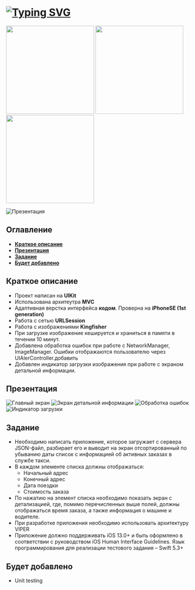 # [![Typing SVG](https://readme-typing-svg.demolab.com?font=Roboto&size=36&pause=5000&color=F7F7F7&width=435&lines=TaxiTestTask)](https://git.io/typing-svg)
<a ><img src="https://github.com/ivanvorobei/SPFakeBar/blob/master/Resources/Preview.gif?raw=true" width="240"/> 
<img src="https://github.com/ivanvorobei/SPFakeBar/blob/master/Resources/Preview.gif?raw=true" width="240"/> 
<img src="https://github.com/ivanvorobei/SPFakeBar/blob/master/Resources/Preview.gif?raw=true" width="240"/></a>

![Презентация](./presentation/1.gif)

## Оглавление
- **[Краткое описание](#Basic)**
- **[Презентация](#Presentation)**
- **[Задание](#Task)**
- **[Будет добавлено](#ComingSoon)**

## <a id="Basic"></a>Краткое описание
- Проект написан на **UIKit**
- Использована архитеутра **MVC**
- Адаптивная верстка интерфейса **кодом**. Проверна на **iPhoneSE (1st generation)**
- Работа с сетью **URLSession**
- Работа с изображениями **Kingfisher**
- При загрузке изображение кешируется и храниться в памяти в течении 10 минут.
- Добавлена обработка ошибок при работе с NetworkManager, ImageManager. Ошибки отображаются пользователю через UIAlerController.добавить 
- Добавлен индикатор загрузки изображения при работе с экраном детальной информации.
## <a id="Presentation"></a>Презентация
![Главный экран](./presentation/1.png)
![Экран детальной информации](./presentation/2.png)
![Обработка ошибок](./presentation/3.png)
![Индикатор загрузки](./presentation/4.png)
## <a id="Task"></a>Задание
- Необходимо написать приложение, которое загружает с сервера JSON-файл,
разбирает его и выводит на экран отсортированный по убыванию даты список с информацией об активных заказах в службе такси.
- В каждом элементе списка должны отображаться:
  - Начальный адрес
  - Конечный адрес
  - Дата поездки
  - Стоимость заказа
- По нажатию на элемент списка необходимо показать экран с детализацией,
где, помимо перечисленных выше полей, должны отображаться время заказа, а также информация о машине и водителе.
- При разработке приложения необходимо использовать архитектуру VIPER
- Приложение должно поддерживать iOS 13.0+ и быть оформлено в соответствии с руководством iOS Human Interface Guidelines.
Язык программирования для реализации тестового задания – Swift 5.3+
## <a id="Task"></a>Будет добавлено
- Unit testing
  
